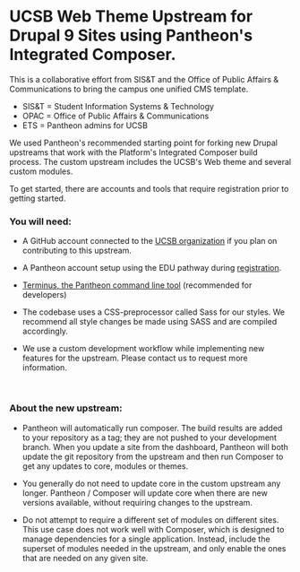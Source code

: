 # UCSB Web Theme Upstream for Drupal 9 Sites using Pantheon's Integrated Composer.

This is a collaborative effort from SIS&T and the Office of Public Affairs & Communications to bring the campus one unified CMS template.

* SIS&T = Student Information Systems & Technology
* OPAC = Office of Public Affairs & Communications
* ETS = Pantheon admins for UCSB

We used Pantheon's recommended starting point for forking new Drupal upstreams that work with the Platform's Integrated Composer build process. The custom upstream includes the UCSB's Web theme and several custom modules.

To get started, there are accounts and tools that require registration prior to getting started.

### You will need:

* A GitHub account connected to the [UCSB organization](https://github.com/ucsb/github-guide) if you plan on contributing to this upstream.

* A Pantheon account setup using the EDU pathway during [registration](https://pantheon.io/register).

* [Terminus, the Pantheon command line tool](https://pantheon.io/docs/terminus/install/) (recommended for developers)

* The codebase uses a CSS-preprocessor called Sass for our styles. We recommend all style changes be made using SASS and are compiled accordingly.

* We use a custom development workflow while implementing new features for the upstream. Please contact us to request more information.
<br />

### About the new upstream:

* Pantheon will automatically run composer. The build results are added to your repository as a tag; they are not pushed to your development branch. When you update a site from the dashboard, Pantheon will both update the git repository from the upstream and then run Composer to get any updates to core, modules or themes.

* You generally do not need to update core in the custom upstream any longer. Pantheon / Composer will update core when there are new versions available, without requiring changes to the upstream.

* Do not attempt to require a different set of modules on different sites. This use case does not work well with Composer, which is designed to manage dependencies for a single application. Instead, include the superset of modules needed in the upstream, and only enable the ones that are needed on any given site.